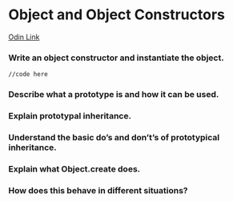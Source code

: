 # Object and Object Constructors

[Odin Link](https://www.theodinproject.com/lessons/node-path-javascript-objects-and-object-constructors#knowledge-check)

### Write an object constructor and instantiate the object.
```
//code here
```
### Describe what a prototype is and how it can be used.

### Explain prototypal inheritance.

### Understand the basic do’s and don’t’s of prototypical inheritance.

### Explain what Object.create does.

### How does this behave in different situations?
